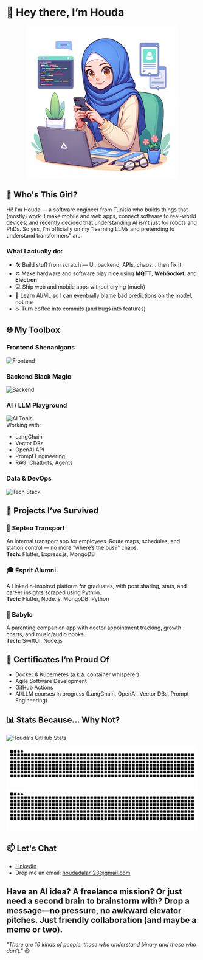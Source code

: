 # 👋 Hey there, I’m Houda
<p align="center">
  <img src="images/banner.png" alt="Step into Houda's World of Code" width="400" height="400">
</p>

## 🧠 Who's This Girl?
Hi! I'm Houda — a software engineer from Tunisia who builds things that (mostly) work. I make mobile and web apps, connect software to real-world devices, and recently decided that understanding AI isn't just for robots and PhDs. So yes, I’m officially on my “learning LLMs and pretending to understand transformers” arc.

### What I actually do:

- 🛠️ Build stuff from scratch — UI, backend, APIs, chaos… then fix it  
- ⚙️ Make hardware and software play nice using **MQTT**, **WebSocket**, and **Electron**  
- 💻 Ship web and mobile apps without crying (much)  
- 🤖 Learn AI/ML so I can eventually blame bad predictions on the model, not me  
- ☕ Turn coffee into commits (and bugs into features)


## 🌐 My Toolbox

### Frontend Shenanigans  
![Frontend](https://skillicons.dev/icons?i=js,react,angular,flutter,swift,kotlin)

### Backend Black Magic  
![Backend](https://skillicons.dev/icons?i=nodejs,dotnet,fastapi)

### AI / LLM Playground  
![AI Tools](https://skillicons.dev/icons?i=python)  
Working with:
- LangChain
- Vector DBs
- OpenAI API
- Prompt Engineering
- RAG, Chatbots, Agents

### Data & DevOps  
![Tech Stack](https://skillicons.dev/icons?i=mongodb,mysql,docker,kubernetes)


## 🚀 Projects I’ve Survived

### 🚌 Septeo Transport  
An internal transport app for employees. Route maps, schedules, and station control — no more "where’s the bus?" chaos.  
**Tech:** Flutter, Express.js, MongoDB

### 🎓 Esprit Alumni  
A LinkedIn-inspired platform for graduates, with post sharing, stats, and career insights scraped using Python.  
**Tech:** Flutter, Node.js, MongoDB, Python

### 💛 Babylo  
A parenting companion app with doctor appointment tracking, growth charts, and music/audio books.  
**Tech:** SwiftUI, Node.js


## 📜 Certificates I’m Proud Of

- Docker & Kubernetes (a.k.a. container whisperer)
- Agile Software Development
- GitHub Actions
- AI/LLM courses in progress (LangChain, OpenAI, Vector DBs, Prompt Engineering)


## 📊 Stats Because... Why Not?
![Houda's GitHub Stats](https://github-readme-stats.vercel.app/api?username=Houdalar&show_icons=true&count_private=true&hide=contribs)

![github contribution grid snake animation](https://raw.githubusercontent.com/Houdalar/Houdalar/output/github-contribution-grid-snake-dark.svg#gh-dark-mode-only)
![github contribution grid snake animation](https://raw.githubusercontent.com/Houdalar/Houdalar/output/github-contribution-grid-snake.svg#gh-light-mode-only)


## 📫 Let's Chat
- [LinkedIn](https://www.linkedin.com/in/houda-lariani-52221529a)
- Drop me an email: houdadalar123@gmail.com

**Have an AI idea? A freelance mission? Or just need a second brain to brainstorm with?**
Drop a message—no pressure, no awkward elevator pitches. Just friendly collaboration (and maybe a meme or two).
---

*"There are 10 kinds of people: those who understand binary and those who don't."* 😆


